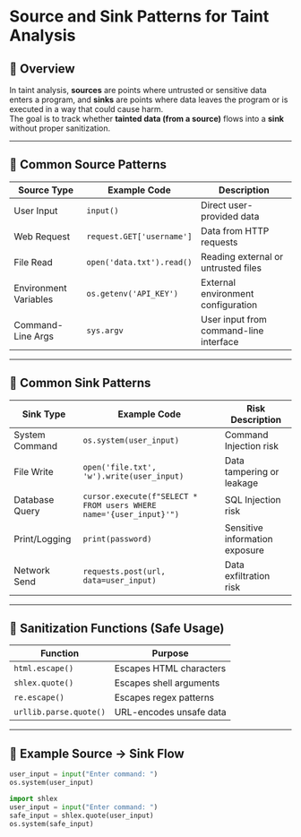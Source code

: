# Source and Sink Patterns for Taint Analysis
## 🔹 Overview
In taint analysis, **sources** are points where untrusted or sensitive data enters a program, and **sinks** are points where data leaves the program or is executed in a way that could cause harm.  
The goal is to track whether **tainted data (from a source)** flows into a **sink** without proper sanitization.

---

## 🔸 Common Source Patterns
| Source Type | Example Code | Description |
|--------------|--------------|-------------|
| User Input | `input()` | Direct user-provided data |
| Web Request | `request.GET['username']` | Data from HTTP requests |
| File Read | `open('data.txt').read()` | Reading external or untrusted files |
| Environment Variables | `os.getenv('API_KEY')` | External environment configuration |
| Command-Line Args | `sys.argv` | User input from command-line interface |

---

## 🔸 Common Sink Patterns
| Sink Type | Example Code | Risk Description |
|------------|--------------|------------------|
| System Command | `os.system(user_input)` | Command Injection risk |
| File Write | `open('file.txt', 'w').write(user_input)` | Data tampering or leakage |
| Database Query | `cursor.execute(f"SELECT * FROM users WHERE name='{user_input}'")` | SQL Injection risk |
| Print/Logging | `print(password)` | Sensitive information exposure |
| Network Send | `requests.post(url, data=user_input)` | Data exfiltration risk |

---

## 🔸 Sanitization Functions (Safe Usage)
| Function | Purpose |
|-----------|----------|
| `html.escape()` | Escapes HTML characters |
| `shlex.quote()` | Escapes shell arguments |
| `re.escape()` | Escapes regex patterns |
| `urllib.parse.quote()` | URL-encodes unsafe data |

---

## 🔸 Example Source → Sink Flow

```python
user_input = input("Enter command: ")
os.system(user_input)  

import shlex
user_input = input("Enter command: ")
safe_input = shlex.quote(user_input)
os.system(safe_input)  

